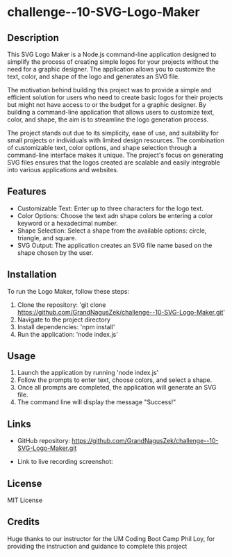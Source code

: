 # challenge--10-SVG-Logo-Maker

## Description

This SVG Logo Maker is a Node.js command-line application designed to simplify the process of creating simple logos for your projects without the need for a graphic designer. The application allows you to customize the text, color, and shape of the logo and generates an SVG file.

The motivation behind building this project was to provide a simple and efficient solution for users who need to create basic logos for their projects but might not have access to or the budget for a graphic designer. By building a command-line application that allows users to customize text, color, and shape, the aim is to streamline the logo generation process.

The project stands out due to its simplicity, ease of use, and suitability for small projects or individuals with limited design resources. The combination of customizable text, color options, and shape selection through a command-line interface makes it unique. The project's focus on generating SVG files ensures that the logos created are scalable and easily integrable into various applications and websites.


## Features

* Customizable Text: Enter up to three characters for the logo text.
* Color Options: Choose the text adn shape colors be entering a color keyword or a hexadecimal number.
* Shape Selection: Select a shape from the available options: circle, triangle, and square.
* SVG Output: The application creates an SVG file name based on the shape chosen by the user.


## Installation

To run the Logo Maker, follow these steps:

1. Clone the repository: 'git clone https://github.com/GrandNagusZek/challenge--10-SVG-Logo-Maker.git'
2. Navigate to the project directory
3. Install dependencies: 'npm install'
4. Run the application: 'node index.js'


## Usage

1. Launch the application by running 'node index.js'
2. Follow the prompts to enter text, choose colors, and select a shape.
3. Once all prompts are completed, the application will generate an SVG file.
4. The command line will display the message "Success!"


## Links

* GitHub repository: https://github.com/GrandNagusZek/challenge--10-SVG-Logo-Maker.git

* Link to live recording screenshot: 


## License

MIT License

## Credits

Huge thanks to our instructor for the UM Coding Boot Camp Phil Loy, for providing the instruction and guidance to complete this project
